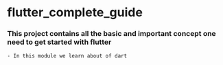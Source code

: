 # flutter_complete_guide

### This project contains all the basic and important concept one need to get started with flutter

    - In this module we learn about of dart
